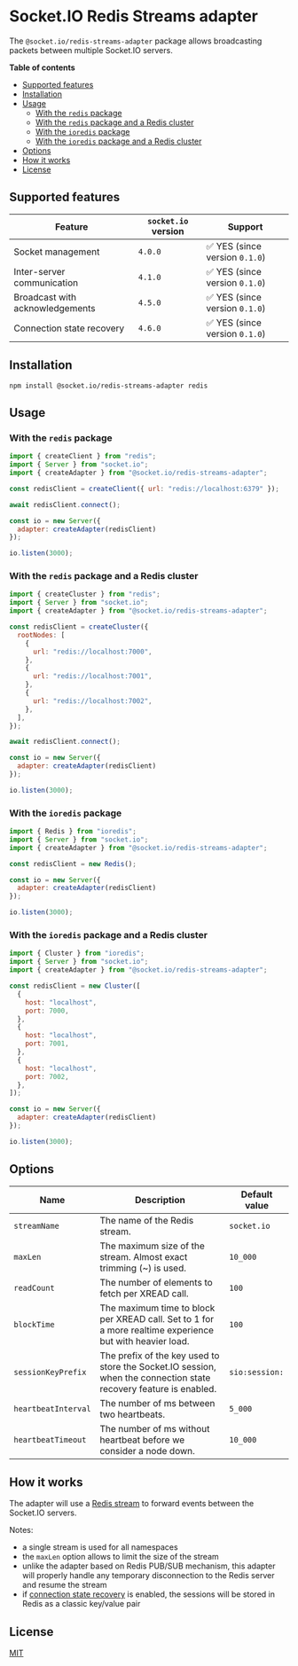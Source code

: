 # Socket.IO Redis Streams adapter

The `@socket.io/redis-streams-adapter` package allows broadcasting packets between multiple Socket.IO servers.

**Table of contents**

- [Supported features](#supported-features)
- [Installation](#installation)
- [Usage](#usage)
  - [With the `redis` package](#with-the-redis-package)
  - [With the `redis` package and a Redis cluster](#with-the-redis-package-and-a-redis-cluster)
  - [With the `ioredis` package](#with-the-ioredis-package)
  - [With the `ioredis` package and a Redis cluster](#with-the-ioredis-package-and-a-redis-cluster)
- [Options](#options)
- [How it works](#how-it-works)
- [License](#license)

## Supported features

| Feature                         | `socket.io` version | Support                                        |
|---------------------------------|---------------------|------------------------------------------------|
| Socket management               | `4.0.0`             | :white_check_mark: YES (since version `0.1.0`) |
| Inter-server communication      | `4.1.0`             | :white_check_mark: YES (since version `0.1.0`) |
| Broadcast with acknowledgements | `4.5.0`             | :white_check_mark: YES (since version `0.1.0`) |
| Connection state recovery       | `4.6.0`             | :white_check_mark: YES (since version `0.1.0`) |

## Installation

```
npm install @socket.io/redis-streams-adapter redis
```

## Usage

### With the `redis` package

```js
import { createClient } from "redis";
import { Server } from "socket.io";
import { createAdapter } from "@socket.io/redis-streams-adapter";

const redisClient = createClient({ url: "redis://localhost:6379" });

await redisClient.connect();

const io = new Server({
  adapter: createAdapter(redisClient)
});

io.listen(3000);
```

### With the `redis` package and a Redis cluster

```js
import { createCluster } from "redis";
import { Server } from "socket.io";
import { createAdapter } from "@socket.io/redis-streams-adapter";

const redisClient = createCluster({
  rootNodes: [
    {
      url: "redis://localhost:7000",
    },
    {
      url: "redis://localhost:7001",
    },
    {
      url: "redis://localhost:7002",
    },
  ],
});

await redisClient.connect();

const io = new Server({
  adapter: createAdapter(redisClient)
});

io.listen(3000);
```

### With the `ioredis` package

```js
import { Redis } from "ioredis";
import { Server } from "socket.io";
import { createAdapter } from "@socket.io/redis-streams-adapter";

const redisClient = new Redis();

const io = new Server({
  adapter: createAdapter(redisClient)
});

io.listen(3000);
```

### With the `ioredis` package and a Redis cluster

```js
import { Cluster } from "ioredis";
import { Server } from "socket.io";
import { createAdapter } from "@socket.io/redis-streams-adapter";

const redisClient = new Cluster([
  {
    host: "localhost",
    port: 7000,
  },
  {
    host: "localhost",
    port: 7001,
  },
  {
    host: "localhost",
    port: 7002,
  },
]);

const io = new Server({
  adapter: createAdapter(redisClient)
});

io.listen(3000);
```

## Options

| Name                | Description                                                                                                       | Default value  |
|---------------------|-------------------------------------------------------------------------------------------------------------------|----------------|
| `streamName`        | The name of the Redis stream.                                                                                     | `socket.io`    |
| `maxLen`            | The maximum size of the stream. Almost exact trimming (~) is used.                                                | `10_000`       |
| `readCount`         | The number of elements to fetch per XREAD call.                                                                   | `100`          |
| `blockTime`         | The maximum time to block per XREAD call. Set to 1 for a more realtime experience but with heavier load.          | `100`          |
| `sessionKeyPrefix`  | The prefix of the key used to store the Socket.IO session, when the connection state recovery feature is enabled. | `sio:session:` |
| `heartbeatInterval` | The number of ms between two heartbeats.                                                                          | `5_000`        |
| `heartbeatTimeout`  | The number of ms without heartbeat before we consider a node down.                                                | `10_000`       |

## How it works

The adapter will use a [Redis stream](https://redis.io/docs/data-types/streams/) to forward events between the Socket.IO servers.

Notes:

- a single stream is used for all namespaces
- the `maxLen` option allows to limit the size of the stream
- unlike the adapter based on Redis PUB/SUB mechanism, this adapter will properly handle any temporary disconnection to the Redis server and resume the stream
- if [connection state recovery](https://socket.io/docs/v4/connection-state-recovery) is enabled, the sessions will be stored in Redis as a classic key/value pair

## License

[MIT](LICENSE)

